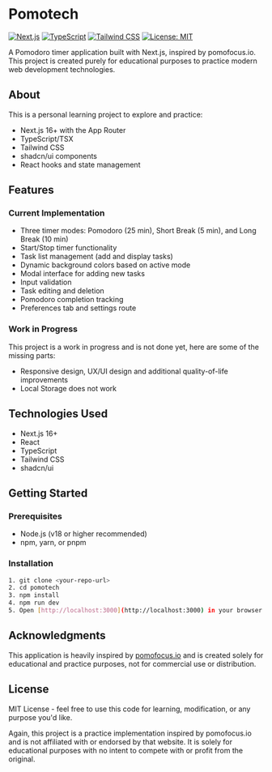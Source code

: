 # Pomotech

[![Next.js](https://img.shields.io/badge/Next.js-16+-black?style=flat&logo=next.js)](https://nextjs.org/)
[![TypeScript](https://img.shields.io/badge/TypeScript-5.0+-blue?style=flat&logo=typescript)](https://www.typescriptlang.org/)
[![Tailwind CSS](https://img.shields.io/badge/Tailwind-3.0+-38B2AC?style=flat&logo=tailwind-css)](https://tailwindcss.com/)
[![License: MIT](https://img.shields.io/badge/License-MIT-yellow.svg)](https://opensource.org/licenses/MIT)

A Pomodoro timer application built with Next.js, inspired by pomofocus.io. This project is created purely for educational purposes to practice modern web development technologies.

## About

This is a personal learning project to explore and practice:
- Next.js 16+ with the App Router
- TypeScript/TSX
- Tailwind CSS
- shadcn/ui components
- React hooks and state management

## Features

### Current Implementation
- Three timer modes: Pomodoro (25 min), Short Break (5 min), and Long Break (10 min)
- Start/Stop timer functionality
- Task list management (add and display tasks)
- Dynamic background colors based on active mode
- Modal interface for adding new tasks
- Input validation
- Task editing and deletion
- Pomodoro completion tracking
- Preferences tab and settings route

### Work in Progress
This project is a work in progress and is not done yet, here are some of the missing parts:
- Responsive design, UX/UI design and additional quality-of-life improvements
- Local Storage does not work

## Technologies Used

- Next.js 16+
- React
- TypeScript
- Tailwind CSS
- shadcn/ui

## Getting Started

### Prerequisites
- Node.js (v18 or higher recommended)
- npm, yarn, or pnpm

### Installation

```bash
1. git clone <your-repo-url>
2. cd pomotech
3. npm install
4. npm run dev
5. Open [http://localhost:3000](http://localhost:3000) in your browser to see the application.
```
## Acknowledgments

This application is heavily inspired by [pomofocus.io](https://pomofocus.io) and is created solely for educational and practice purposes, not for commercial use or distribution.

## License

MIT License - feel free to use this code for learning, modification, or any purpose you'd like.

Again, this project is a practice implementation inspired by pomofocus.io and is not affiliated with or endorsed by that website. It is solely for educational purposes with no intent to compete with or profit from the original.
